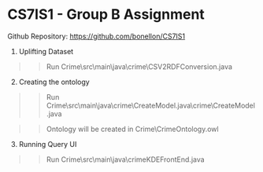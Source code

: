 # CS7IS1 - Group B Assignment
Github Repository: https://github.com/bonellon/CS7IS1

1. Uplifting Dataset

>> Run Crime\src\main\java\crime\CSV2RDFConversion.java

2. Creating the ontology 

>> Run Crime\src\main\java\crime\CreateModel.java\crime\CreateModel.java

>>Ontology will be created in Crime\CrimeOntology.owl


3. Running Query UI

>> Run Crime\src\main\java\crimeKDEFrontEnd.java